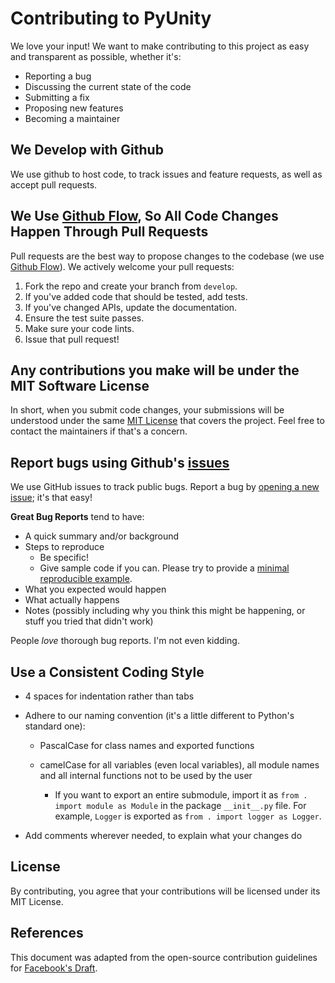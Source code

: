 # Contributing to PyUnity
We love your input! We want to make contributing to this project as easy and transparent as possible, whether it's:

- Reporting a bug
- Discussing the current state of the code
- Submitting a fix
- Proposing new features
- Becoming a maintainer

## We Develop with Github
We use github to host code, to track issues and feature requests, as well as accept pull requests.

## We Use [Github Flow](https://guides.github.com/introduction/flow/index.html), So All Code Changes Happen Through Pull Requests
Pull requests are the best way to propose changes to the codebase (we use [Github Flow](https://guides.github.com/introduction/flow/index.html)). We actively welcome your pull requests:

1. Fork the repo and create your branch from `develop`.
2. If you've added code that should be tested, add tests.
3. If you've changed APIs, update the documentation.
4. Ensure the test suite passes.
5. Make sure your code lints.
6. Issue that pull request!

## Any contributions you make will be under the MIT Software License
In short, when you submit code changes, your submissions will be understood under the same [MIT License](https://docs.pyunity.x10.bz/en/latest/license.html) that covers the project. Feel free to contact the maintainers if that's a concern.

## Report bugs using Github's [issues](https://github.com/pyunity/pyunity/issues)
We use GitHub issues to track public bugs. Report a bug by [opening a new issue](https://github.com/pyunity/pyunity/issues/new); it's that easy!

**Great Bug Reports** tend to have:

- A quick summary and/or background
- Steps to reproduce
  - Be specific!
  - Give sample code if you can. Please try to provide a [minimal reproducible example](https://stackoverflow.com/help/minimal-reproducible-example).
- What you expected would happen
- What actually happens
- Notes (possibly including why you think this might be happening, or stuff you tried that didn't work)

People *love* thorough bug reports. I'm not even kidding.

## Use a Consistent Coding Style

* 4 spaces for indentation rather than tabs
* Adhere to our naming convention (it's a little different to Python's standard one):

  - PascalCase for class names and exported functions
  - camelCase for all variables (even local variables), all module names
    and all internal functions not to be used by the user

    - If you want to export an entire submodule, import it as `from . import module as Module` in the package `__init__.py` file. For example, `Logger` is exported as `from . import logger as Logger`.

* Add comments wherever needed, to explain what your changes do

## License
By contributing, you agree that your contributions will be licensed under its MIT License.

## References
This document was adapted from the open-source contribution guidelines for [Facebook's Draft](https://github.com/facebook/draft-js/blob/a9316a723f9e918afde44dea68b5f9f39b7d9b00/CONTRIBUTING.md).
